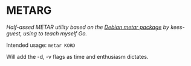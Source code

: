 METARG
======

*Half-assed METAR utility based on the [Debian metar package](http://packages.debian.org/wheezy/metar) by kees-guest, using to teach myself Go.*

Intended usage:
`metar KORD`  

Will add the -d, -v flags as time and enthusiasm dictates.